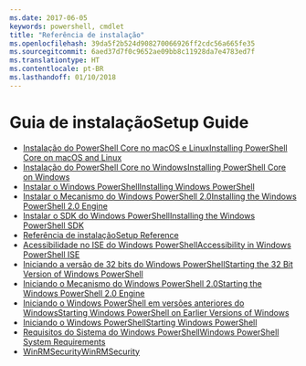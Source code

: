 ```yaml
---
ms.date: 2017-06-05
keywords: powershell, cmdlet
title: "Referência de instalação"
ms.openlocfilehash: 39da5f2b524d908270066926ff2cdc56a665fe35
ms.sourcegitcommit: 6aed37d7f0c9652ae09bb8c11928da7e4783ed7f
ms.translationtype: HT
ms.contentlocale: pt-BR
ms.lasthandoff: 01/10/2018
---
```

# <a name="setup-guide"></a><span data-ttu-id="e6acc-103">Guia de instalação</span><span class="sxs-lookup"><span data-stu-id="e6acc-103">Setup Guide</span></span>

- [<span data-ttu-id="e6acc-104">Instalação do PowerShell Core no macOS e Linux</span><span class="sxs-lookup"><span data-stu-id="e6acc-104">Installing PowerShell Core on macOS and Linux</span></span>](Installing-PowerShell-Core-on-macOS-and-Linux.md)
- [<span data-ttu-id="e6acc-105">Instalação do PowerShell Core no Windows</span><span class="sxs-lookup"><span data-stu-id="e6acc-105">Installing PowerShell Core on Windows</span></span>](Installing-PowerShell-Core-on-Windows.md)
- [<span data-ttu-id="e6acc-106">Instalar o Windows PowerShell</span><span class="sxs-lookup"><span data-stu-id="e6acc-106">Installing Windows PowerShell</span></span>](Installing-Windows-PowerShell.md)
- [<span data-ttu-id="e6acc-107">Instalar o Mecanismo do Windows PowerShell 2.0</span><span class="sxs-lookup"><span data-stu-id="e6acc-107">Installing the Windows PowerShell 2.0 Engine</span></span>](Installing-the-Windows-PowerShell-2.0-Engine.md)
- [<span data-ttu-id="e6acc-108">Instalar o SDK do Windows PowerShell</span><span class="sxs-lookup"><span data-stu-id="e6acc-108">Installing the Windows PowerShell SDK</span></span>](Installing-the-Windows-PowerShell-SDK.md)
- [<span data-ttu-id="e6acc-109">Referência de instalação</span><span class="sxs-lookup"><span data-stu-id="e6acc-109">Setup Reference</span></span>](setup-reference.md)
- [<span data-ttu-id="e6acc-110">Acessibilidade no ISE do Windows PowerShell</span><span class="sxs-lookup"><span data-stu-id="e6acc-110">Accessibility in Windows PowerShell ISE</span></span>](Accessibility-in-Windows-PowerShell-ISE.md)
- [<span data-ttu-id="e6acc-111">Iniciando a versão de 32 bits do Windows PowerShell</span><span class="sxs-lookup"><span data-stu-id="e6acc-111">Starting the 32 Bit Version of Windows PowerShell</span></span>](Starting-the-32-Bit-Version-of-Windows-PowerShell.md)
- [<span data-ttu-id="e6acc-112">Iniciando o Mecanismo do Windows PowerShell 2.0</span><span class="sxs-lookup"><span data-stu-id="e6acc-112">Starting the Windows PowerShell 2.0 Engine</span></span>](Starting-the-Windows-PowerShell-2.0-Engine.md)
- [<span data-ttu-id="e6acc-113">Iniciando o Windows PowerShell em versões anteriores do Windows</span><span class="sxs-lookup"><span data-stu-id="e6acc-113">Starting Windows PowerShell on Earlier Versions of Windows</span></span>](Starting-Windows-PowerShell-on-Earlier-Versions-of-Windows.md)
- [<span data-ttu-id="e6acc-114">Iniciando o Windows PowerShell</span><span class="sxs-lookup"><span data-stu-id="e6acc-114">Starting Windows PowerShell</span></span>](Starting-Windows-PowerShell.md)
- [<span data-ttu-id="e6acc-115">Requisitos do Sistema do Windows PowerShell</span><span class="sxs-lookup"><span data-stu-id="e6acc-115">Windows PowerShell System Requirements</span></span>](Windows-PowerShell-System-Requirements.md)
- [<span data-ttu-id="e6acc-116">WinRMSecurity</span><span class="sxs-lookup"><span data-stu-id="e6acc-116">WinRMSecurity</span></span>](WinRMSecurity.md)
